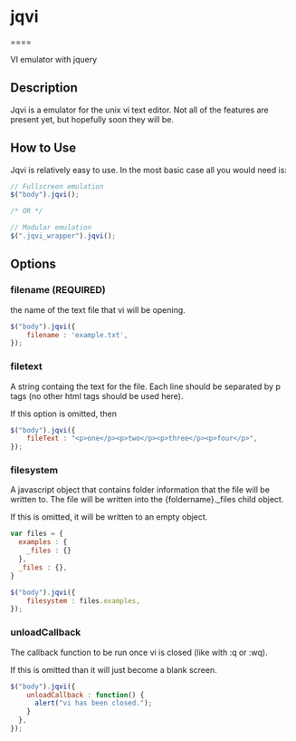 # jqvi
====

VI emulator with jquery

## Description

Jqvi is a emulator for the unix vi text editor. Not all of the features are present yet, but hopefully soon they will be.

## How to Use

Jqvi is relatively easy to use. In the most basic case all you would need is:

```javascript
// Fullscreen emulation
$("body").jqvi();

/* OR */

// Modular emulation
$(".jqvi_wrapper").jqvi();
```

## Options


### filename (REQUIRED)

the name of the text file that vi will be opening. 
```javascript
$("body").jqvi({
	filename : 'example.txt',
});
```
### filetext

A string containg the text for the file. Each line should be separated by p tags (no other html tags should be used here).

If this option is omitted, then 

```javascript
$("body").jqvi({
	fileText : "<p>one</p><p>two</p><p>three</p><p>four</p>",
});
```

### filesystem

A javascript object that contains folder information that the file will be written to. The file will be written into the {foldername}._files child object.

If this is omitted, it will be written to an empty object.

```javascript
var files = {
  examples : {
    _files : {}
  },
  _files : {},
}

$("body").jqvi({
  	filesystem : files.examples,
});
```

### unloadCallback

The callback function to be run once vi is closed (like with :q or :wq).

If this is omitted than it will just become a blank screen.

```javascript
$("body").jqvi({
    unloadCallback : function() {
      alert("vi has been closed.");
    }
  },
});
```
